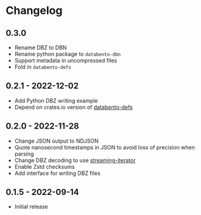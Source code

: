 # Changelog

## 0.3.0
- Rename DBZ to DBN
- Rename python package to `databento-dbn`
- Support metadata in uncompressed files
- Fold in `databento-defs`

## 0.2.1 - 2022-12-02
- Add Python DBZ writing example
- Depend on crates.io version of [databento-defs](https://crates.io/crates/databento-defs)

## 0.2.0 - 2022-11-28
- Change JSON output to NDJSON
- Quote nanosecond timestamps in JSON to avoid loss of precision when parsing
- Change DBZ decoding to use [streaming-iterator](https://crates.io/crates/streaming-iterator)
- Enable Zstd checksums
- Add interface for writing DBZ files

## 0.1.5 - 2022-09-14
- Initial release
